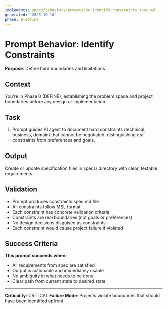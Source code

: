 ```yaml
---
implements: specs/behaviors/prompts/0c-identify-constraints.spec.md
generated: '2025-10-10'
phase: 0-define
---
```


# Prompt Behavior: Identify Constraints

**Purpose**: Define hard boundaries and limitations

## Context

You're in Phase 0 (DEFINE), establishing the problem space and project boundaries before any design or implementation.

## Task

1. Prompt guides AI agent to document hard constraints (technical, business, domain) that cannot be negotiated, distinguishing real constraints from preferences and goals.

## Output

Create or update specification files in specs/ directory with clear, testable requirements.

## Validation

- Prompt produces constraints.spec.md file
- All constraints follow MSL format
- Each constraint has concrete validation criteria
- Constraints are real boundaries (not goals or preferences)
- No design decisions disguised as constraints
- Each constraint would cause project failure if violated

## Success Criteria

**This prompt succeeds when:**
- All requirements from spec are satisfied
- Output is actionable and immediately usable
- No ambiguity in what needs to be done
- Clear path from current state to desired state

---

**Criticality**: CRITICAL
**Failure Mode**: Projects violate boundaries that should have been identified upfront
